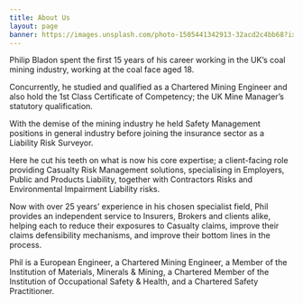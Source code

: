 ```yaml
---
title: About Us
layout: page
banner: https://images.unsplash.com/photo-1505441342913-32acd2c4bb68?ixlib=rb-1.2.1&ixid=eyJhcHBfaWQiOjEyMDd9&auto=format&fit=crop&w=1000&q=60
---
```


Philip Bladon spent the first 15 years of his career working in the UK’s coal mining industry, working at the coal face aged 18.

Concurrently, he studied and qualified as a Chartered Mining Engineer and also hold the 1st Class Certificate of Competency; the UK Mine Manager’s statutory qualification.

With the demise of the mining industry he held Safety Management positions in general industry before joining the insurance sector as a Liability Risk Surveyor.

Here he cut his teeth on what is now his core expertise; a client-facing role providing Casualty Risk Management solutions, specialising in Employers, Public and Products Liability, together with Contractors Risks and Environmental Impairment Liability risks.

Now with over 25 years’ experience in his chosen specialist field, Phil provides an independent service to Insurers, Brokers and clients alike, helping each to reduce their exposures to Casualty claims, improve their claims defensibility mechanisms, and improve their bottom lines in the process.

Phil is a European Engineer, a Chartered Mining Engineer, a Member of the Institution of Materials, Minerals & Mining, a Chartered Member of the Institution of Occupational Safety & Health, and a Chartered Safety Practitioner.
